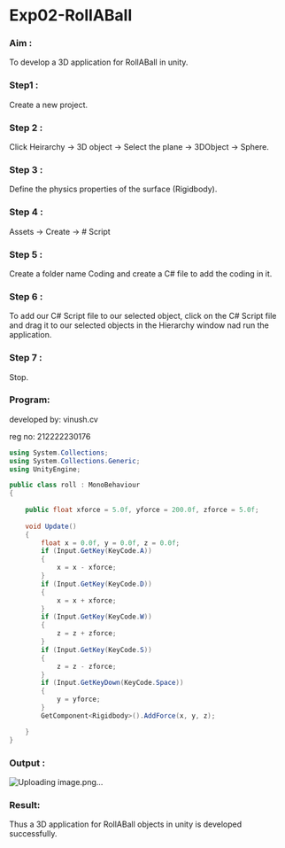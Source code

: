 # Exp02-RollABall
### Aim :
To develop a 3D application for RollABall in unity.

### Step1 :
Create a new project.

### Step 2 :
Click Heirarchy -> 3D object -> Select the plane -> 3DObject -> Sphere.

### Step 3 :
Define the physics properties of the surface (Rigidbody).

### Step 4 :
Assets -> Create -> # Script

### Step 5 :
Create a folder name Coding and create a C# file to add the coding in it.

### Step 6 :
To add our C# Script file to our selected object, click on the C# Script file and drag it to our selected objects in the Hierarchy window nad run the application.

### Step 7 :
Stop.

### Program:
developed by: vinush.cv

reg no: 212222230176

```c#
using System.Collections;
using System.Collections.Generic;
using UnityEngine;

public class roll : MonoBehaviour
{
    
    public float xforce = 5.0f, yforce = 200.0f, zforce = 5.0f;
    
    void Update()
    {
        float x = 0.0f, y = 0.0f, z = 0.0f;
        if (Input.GetKey(KeyCode.A))
        {
            x = x - xforce;
        }
        if (Input.GetKey(KeyCode.D))
        {
            x = x + xforce;
        }
        if (Input.GetKey(KeyCode.W))
        {
            z = z + zforce;
        }
        if (Input.GetKey(KeyCode.S))
        {
            z = z - zforce;
        }
        if (Input.GetKeyDown(KeyCode.Space))
        {
            y = yforce;
        }
        GetComponent<Rigidbody>().AddForce(x, y, z);

    }
}
```
### Output :

![Uploading image.png…]()


### Result:
Thus a 3D application for RollABall objects in unity is developed successfully.

